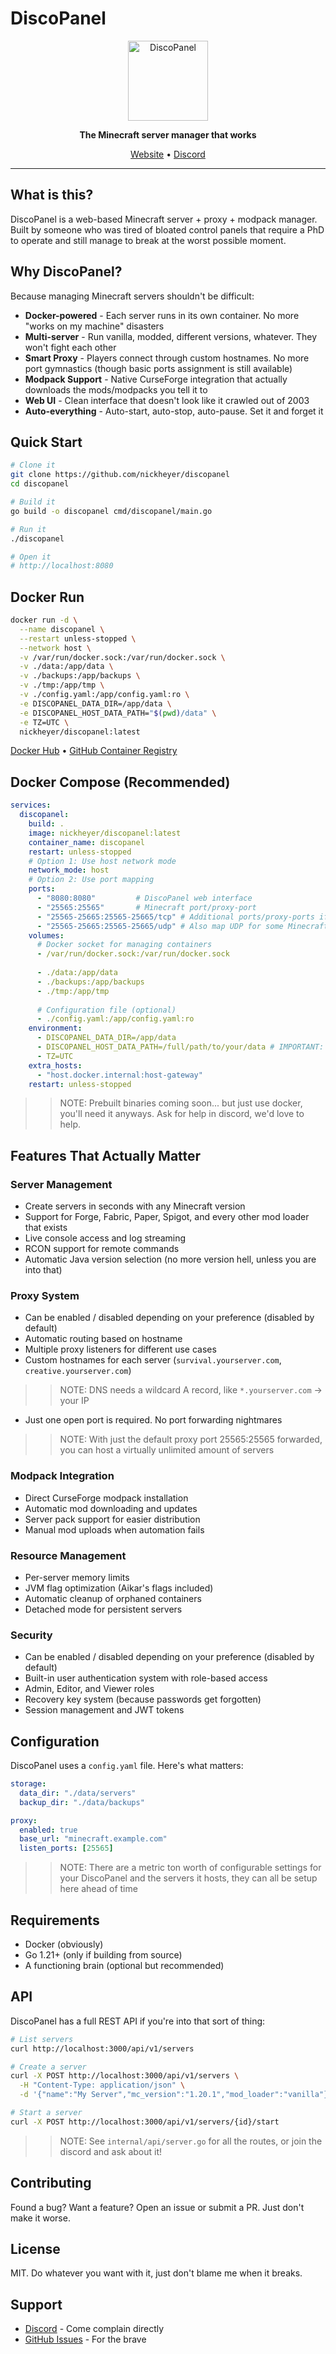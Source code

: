 # DiscoPanel

<div align="center">
  <img src="web/discopanel/static/g1_256x256.png" alt="DiscoPanel" width="128" height="128" />
  
  **The Minecraft server manager that works**
  
  [Website](https://discopanel.app) • [Discord](https://discord.gg/6Z9yKTbsrP)
</div>

---

## What is this?

DiscoPanel is a web-based Minecraft server + proxy + modpack manager. Built by someone who was tired of bloated control panels that require a PhD to operate and still manage to break at the worst possible moment.

## Why DiscoPanel?

Because managing Minecraft servers shouldn't be difficult:

- **Docker-powered** - Each server runs in its own container. No more "works on my machine" disasters
- **Multi-server** - Run vanilla, modded, different versions, whatever. They won't fight each other
- **Smart Proxy** - Players connect through custom hostnames. No more port gymnastics (though basic ports assignment is still available)
- **Modpack Support** - Native CurseForge integration that actually downloads the mods/modpacks you tell it to
- **Web UI** - Clean interface that doesn't look like it crawled out of 2003
- **Auto-everything** - Auto-start, auto-stop, auto-pause. Set it and forget it

## Quick Start

```bash
# Clone it
git clone https://github.com/nickheyer/discopanel
cd discopanel

# Build it
go build -o discopanel cmd/discopanel/main.go

# Run it
./discopanel

# Open it
# http://localhost:8080
```

## Docker Run

```bash
docker run -d \
  --name discopanel \
  --restart unless-stopped \
  --network host \
  -v /var/run/docker.sock:/var/run/docker.sock \
  -v ./data:/app/data \
  -v ./backups:/app/backups \
  -v ./tmp:/app/tmp \
  -v ./config.yaml:/app/config.yaml:ro \
  -e DISCOPANEL_DATA_DIR=/app/data \
  -e DISCOPANEL_HOST_DATA_PATH="$(pwd)/data" \
  -e TZ=UTC \
  nickheyer/discopanel:latest
```

[Docker Hub](https://hub.docker.com/r/nickheyer/discopanel) • [GitHub Container Registry](https://github.com/nickheyer/discopanel/pkgs/container/discopanel)

## Docker Compose (Recommended)

```yaml
services:
  discopanel:
    build: .
    image: nickheyer/discopanel:latest
    container_name: discopanel
    restart: unless-stopped
    # Option 1: Use host network mode
    network_mode: host
    # Option 2: Use port mapping
    ports:
      - "8080:8080"         # DiscoPanel web interface
      - "25565:25565"       # Minecraft port/proxy-port
      - "25565-25665:25565-25665/tcp" # Additional ports/proxy-ports if needed
      - "25565-25665:25565-25665/udp" # Also map UDP for some Minecraft features
    volumes:
      # Docker socket for managing containers
      - /var/run/docker.sock:/var/run/docker.sock
  
      - ./data:/app/data
      - ./backups:/app/backups
      - ./tmp:/app/tmp
      
      # Configuration file (optional)
      - ./config.yaml:/app/config.yaml:ro
    environment:
      - DISCOPANEL_DATA_DIR=/app/data
      - DISCOPANEL_HOST_DATA_PATH=/full/path/to/your/data # IMPORTANT: Replace this path with the folder this compose file lives in!
      - TZ=UTC
    extra_hosts:
      - "host.docker.internal:host-gateway"
    restart: unless-stopped
```

>> NOTE: Prebuilt binaries coming soon... but just use docker, you'll need it anyways. Ask for help in discord, we'd love to help.

## Features That Actually Matter

### Server Management
- Create servers in seconds with any Minecraft version
- Support for Forge, Fabric, Paper, Spigot, and every other mod loader that exists
- Live console access and log streaming
- RCON support for remote commands
- Automatic Java version selection (no more version hell, unless you are into that)

### Proxy System
- Can be enabled / disabled depending on your preference (disabled by default)
- Automatic routing based on hostname
- Multiple proxy listeners for different use cases
- Custom hostnames for each server (`survival.yourserver.com`, `creative.yourserver.com`)

>> NOTE: DNS needs a wildcard A record, like `*.yourserver.com` -> your IP

- Just one open port is required. No port forwarding nightmares

>> NOTE: With just the default proxy port 25565:25565 forwarded, you can host a virtually unlimited amount of servers

### Modpack Integration
- Direct CurseForge modpack installation
- Automatic mod downloading and updates
- Server pack support for easier distribution
- Manual mod uploads when automation fails

### Resource Management
- Per-server memory limits
- JVM flag optimization (Aikar's flags included)
- Automatic cleanup of orphaned containers
- Detached mode for persistent servers

### Security
- Can be enabled / disabled depending on your preference (disabled by default)
- Built-in user authentication system with role-based access
- Admin, Editor, and Viewer roles
- Recovery key system (because passwords get forgotten)
- Session management and JWT tokens

## Configuration

DiscoPanel uses a `config.yaml` file. Here's what matters:

```yaml
storage:
  data_dir: "./data/servers"
  backup_dir: "./data/backups"

proxy:
  enabled: true
  base_url: "minecraft.example.com"
  listen_ports: [25565]
```

>> NOTE: There are a metric ton worth of configurable settings for your DiscoPanel and the servers it hosts, they can all be setup here ahead of time

## Requirements

- Docker (obviously)
- Go 1.21+ (only if building from source)
- A functioning brain (optional but recommended)

## API

DiscoPanel has a full REST API if you're into that sort of thing:

```bash
# List servers
curl http://localhost:3000/api/v1/servers

# Create a server
curl -X POST http://localhost:3000/api/v1/servers \
  -H "Content-Type: application/json" \
  -d '{"name":"My Server","mc_version":"1.20.1","mod_loader":"vanilla"}'

# Start a server
curl -X POST http://localhost:3000/api/v1/servers/{id}/start
```

>> NOTE: See `internal/api/server.go` for all the routes, or join the discord and ask about it!

## Contributing

Found a bug? Want a feature? Open an issue or submit a PR. Just don't make it worse.

## License

MIT. Do whatever you want with it, just don't blame me when it breaks.

## Support

- [Discord](https://discord.gg/6Z9yKTbsrP) - Come complain directly
- [GitHub Issues](https://github.com/nickheyer/discopanel/issues) - For the brave
